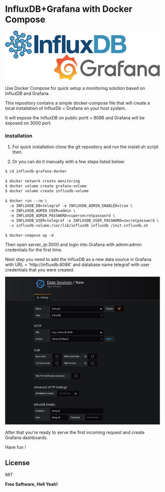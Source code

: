# InfluxDB+Grafana with Docker Compose

![Alt text](https://github.com/ratibor78/influxdb-grafana-docker/blob/master/influxdb-grafana.png?raw=true "Grafana + InfluxDB")

Use Docker Compose for quick setup a monitoring solution based on InfluxDB and Grafana.

This repository contains a simple docker-compose file that will create a local installation
of InfluxDb + Grafana on your host system. 

It will expose the InfluxDB on public portt = 8086 and Grafana will be exposed on 3000 port.

### Installation

1. For quick installation clone the git repository and run the install.sh script then. 

2. Or you can do it manually with a few steps listed below:

```
$ cd influxdb-grafana-docker

$ docker network create monitoring
$ docker volume create grafana-volume
$ docker volume create influxdb-volume

$ docker run --rm \
  -e INFLUXDB_DB=telegraf -e INFLUXDB_ADMIN_ENABLED=true \
  -e INFLUXDB_ADMIN_USER=admin \
  -e INFLUXDB_ADMIN_PASSWORD=supersecretpassword \
  -e INFLUXDB_USER=telegraf -e INFLUXDB_USER_PASSWORD=secretpassword \
  -v influxdb-volume:/var/lib/influxdb influxdb /init-influxdb.sh

$ docker-compose up -d
```

Then open server_ip:3000 and login into Grafana with admin:admin credentials for the first time.

Next step you need to add the InfluxDB as a new data source in Grafana with URL = 'http://influxdb:8086' 
and database name telegraf with user credentials that you were created.

![Alt text](https://github.com/ratibor78/influxdb-grafana-docker/blob/master/data_source.png?raw=true "Add the new data source for Grafana")

After that you're ready to serve the first incoming request and create Grafana dashboards.


Have fun !

License
----

MIT

**Free Software, Hell Yeah!**
